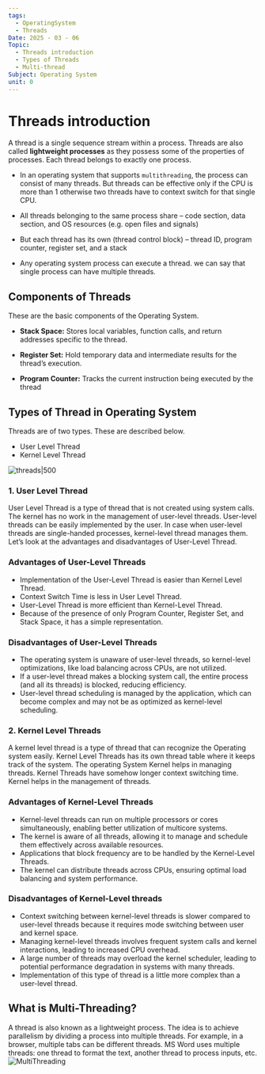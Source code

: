 ```yaml
---
tags:
  - OperatingSystem
  - Threads
Date: 2025 - 03 - 06
Topic:
  - Threads introduction
  - Types of Threads
  - Multi-thread
Subject: Operating System
unit: 0
---
```

# Threads introduction
A thread is a single sequence stream within a process. Threads are also called **lightweight processes** as they possess some of the properties of processes. Each thread belongs to exactly one process.

- In an operating system that supports `multithreading`, the process can consist of many threads. But threads can be effective only if the CPU is more than 1 otherwise two threads have to context switch for that single CPU.

- All threads belonging to the same process share – code section, data section, and OS resources (e.g. open files and signals)

- But each thread has its own (thread control block) – thread ID, program counter, register set, and a stack

- Any operating system process can execute a thread. we can say that single process can have multiple threads.

## Components of Threads

These are the basic components of the Operating System.

- **Stack Space:** Stores local variables, function calls, and return addresses specific to the thread.

- **Register Set:** Hold temporary data and intermediate results for the thread’s execution.

- **Program Counter:** Tracks the current instruction being executed by the thread

## **Types of Thread in Operating System**

Threads are of two types. These are described below.

- User Level Thread 
- Kernel Level Thread

![threads|500](https://media.geeksforgeeks.org/wp-content/uploads/20240226115304/Threads.png)

### 1. User Level Thread

User Level Thread is a type of thread that is not created using system calls. The kernel has no work in the management of user-level threads. User-level threads can be easily implemented by the user. In case when user-level threads are single-handed processes, kernel-level thread manages them. Let’s look at the advantages and disadvantages of User-Level Thread.
### **Advantages of User-Level Threads**

- Implementation of the User-Level Thread is easier than Kernel Level Thread.
- Context Switch Time is less in User Level Thread.
- User-Level Thread is more efficient than Kernel-Level Thread.
- Because of the presence of only Program Counter, Register Set, and Stack Space, it has a simple representation.
### **Disadvantages of User-Level Threads**

- The operating system is unaware of user-level threads, so kernel-level optimizations, like load balancing across CPUs, are not utilized.
- If a user-level thread makes a blocking system call, the entire process (and all its threads) is blocked, reducing efficiency.
- User-level thread scheduling is managed by the application, which can become complex and may not be as optimized as kernel-level scheduling.
### 2. Kernel Level Threads

A kernel level thread is a type of thread that can recognize the Operating system easily. Kernel Level Threads has its own thread table where it keeps track of the system. The operating System Kernel helps in managing threads. Kernel Threads have somehow longer context switching time. Kernel helps in the management of threads.
### **Advantages of Kernel-Level Threads**

- Kernel-level threads can run on multiple processors or cores simultaneously, enabling better utilization of multicore systems.
- The kernel is aware of all threads, allowing it to manage and schedule them effectively across available resources.
- Applications that block frequency are to be handled by the Kernel-Level Threads.
- The kernel can distribute threads across CPUs, ensuring optimal load balancing and system performance.

### **Disadvantages of Kernel-Level threads**

- Context switching between kernel-level threads is slower compared to user-level threads because it requires mode switching between user and kernel space.
- Managing kernel-level threads involves frequent system calls and kernel interactions, leading to increased CPU overhead.
- A large number of threads may overload the kernel scheduler, leading to potential performance degradation in systems with many threads.
- Implementation of this type of thread is a little more complex than a user-level thread.

## **What is Multi-Threading?** 

A thread is also known as a lightweight process. The idea is to achieve parallelism by dividing a process into multiple threads. For example, in a browser, multiple tabs can be different threads. MS Word uses multiple threads: one thread to format the text, another thread to process inputs, etc.
![MultiThreading](https://media.geeksforgeeks.org/wp-content/uploads/20240226114918/Screenshot-from-2024-02-26-11-48-56-768.png)
